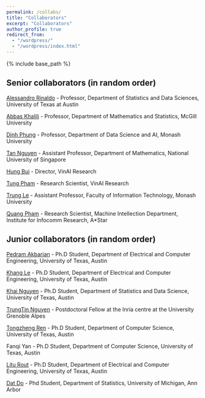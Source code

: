 ```yaml
---
permalink: /collabs/
title: "Collaborators"
excerpt: "Collaborators"
author_profile: true
redirect_from: 
  - "/wordpress/"
  - "/wordpress/index.html"
---
```


{% include base_path %}

## Senior collaborators (in random order)

[Alessandro Rinaldo](https://arinaldo.github.io/) - Professor, Department of Statistics and Data Sciences, University of Texas at Austin

[Abbas Khalili](https://www.math.mcgill.ca/khalili/) - Professor, Department of Mathematics and Statistics, McGill University

[Dinh Phung](http://dinhphung.ml/) - Professor, Department of Data Science and AI, Monash University

[Tan Nguyen](https://tanmnguyen89.github.io/) - Assistant Professor, Department of Mathematics, National University of Singapore

[Hung Bui](https://sites.google.com/site/buihhung/) - Director, VinAI Research

[Tung Pham](https://scholar.google.com.au/citations?user=KcUuEKsAAAAJ&hl=en) - Research Scientist, VinAI Research

[Trung Le](https://scholar.google.ca/citations?user=gysdMxwAAAAJ&hl=en) - Assistant Professor, Faculty of Information Technology, Monash University

[Quang Pham](https://sites.google.com/view/quangpham93) - Research Scientist, Machine Intellection Department, Institute for Infocomm Research, A*Star


## Junior collaborators (in random order)

[Pedram Akbarian](https://www.linkedin.com/in/pedram-akbarian-10695a100/) - Ph.D Student, Department of Electrical and Computer Engineering, University of Texas, Austin

[Khang Le](https://lntk.github.io/) - Ph.D Student, Department of Electrical and Computer Engineering, University of Texas, Austin

[Khai Nguyen](https://khainb.github.io/) - Ph.D Student, Department of Statistics and Data Science, University of Texas, Austin

[TrungTin Nguyen](https://trung-tinnguyen.github.io/) - Postdoctoral Fellow at the Inria centre at the University Grenoble Alpes 

[Tongzheng Ren](https://www.cs.utexas.edu/~tzren/) - Ph.D Student, Department of Computer Science, University of Texas, Austin

Fanqi Yan - Ph.D Student, Department of Computer Science, University of Texas, Austin

[Litu Rout](https://liturout.github.io/) - Ph.D Student, Department of Electrical and Computer Engineering, University of Texas, Austin

[Dat Do](https://dodat619.github.io/) - Phd Student, Department of Statistics, University of Michigan, Ann Arbor



